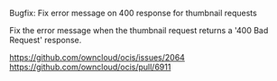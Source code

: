 Bugfix: Fix error message on 400 response for thumbnail requests

Fix the error message when the thumbnail request returns a '400 Bad Request' response.

https://github.com/owncloud/ocis/issues/2064
https://github.com/owncloud/ocis/pull/6911
